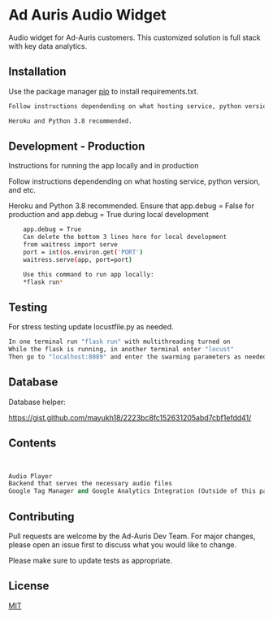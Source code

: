 # Ad Auris Audio Widget

Audio widget for Ad-Auris customers. This customized solution is full stack with key data analytics.

## Installation

Use the package manager [pip](https://pip.pypa.io/en/stable/) to install requirements.txt.

```bash
Follow instructions dependending on what hosting service, python version, and etc.

Heroku and Python 3.8 recommended.

```
## Development - Production

Instructions for running the app locally and in production


Follow instructions dependending on what hosting service, python version, and etc.

Heroku and Python 3.8 recommended.
Ensure that app.debug = False for production and app.debug = True during local development

```bash    
    app.debug = True
    Can delete the bottom 3 lines here for local development
    from waitress import serve
    port = int(os.environ.get('PORT')
    waitress.serve(app, port=port)

    Use this command to run app locally:
    *flask run*
```

## Testing

For stress testing update locustfile.py as needed. 
```bash 
In one terminal run "flask run" with multithreading turned on 
While the flask is running, in another terminal enter "locust"
Then go to "localhost:8089" and enter the swarming parameters as needed.

```
## Database
Database helper: 

https://gist.github.com/mayukh18/2223bc8fc152631205abd7cbf1efdd41/
## Contents

```python


Audio Player
Backend that serves the necessary audio files
Google Tag Manager and Google Analytics Integration (Outside of this package)
```

## Contributing
Pull requests are welcome by the Ad-Auris Dev Team. For major changes, please open an issue first to discuss what you would like to change.

Please make sure to update tests as appropriate.

## License
[MIT](https://choosealicense.com/licenses/mit/)